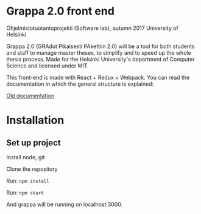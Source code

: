 # Grappa 2.0 front end

Ohjelmistotuotantoprojekti (Software lab), autumn 2017
University of Helsinki

Grappa 2.0 (GRAdut Pikaisesti PAkettiin 2.0) will be a tool for both students and staff to manage master theses, to simplify and to speed up the whole thesis process. Made for the Helsinki University's department of Computer Science and licensed under MIT.

This front-end is made with React + Redux + Webpack. You can read the documentation in which the general structure is explained:

[Old documentation](https://drive.google.com/drive/folders/0B5AboURQNTdya2xJcC0zVmVDM1E)

# Installation

## Set up project

Install node, git

Clone the repository

Run:
`npm install`

Run:
`npm start`

And grappa will be running on localhost:3000.

